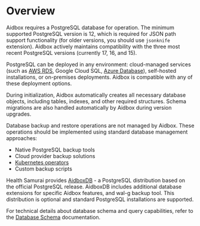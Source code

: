 # Overview

Aidbox requires a PostgreSQL database for operation. The minimum supported PostgreSQL version is 12, which is required for JSON path support functionality (for older versions, you should use `jsonknife` extension). Aidbox actively maintains compatibility with the three most recent PostgreSQL versions (currently 17, 16, and 15).

PostgreSQL can be deployed in any environment: cloud-managed services (such as [AWS RDS](../deployment-and-maintenance/deploy-aidbox/run-aidbox-on-managed-postgresql.md#aurora-postgresql), Google Cloud SQL, [Azure Database](../deployment-and-maintenance/deploy-aidbox/run-aidbox-on-managed-postgresql.md#azure-database-for-postgresql-flexible-server)), self-hosted installations, or on-premises deployments. Aidbox is compatible with any of these deployment options.

During initialization, Aidbox automatically creates all necessary database objects, including tables, indexes, and other required structures. Schema migrations are also handled automatically by Aidbox during version upgrades.

Database backup and restore operations are not managed by Aidbox. These operations should be implemented using standard database management approaches:

* Native PostgreSQL backup tools
* Cloud provider backup solutions
* [Kubernetes operators](aidboxdb-image/ha-aidboxdb.md)
* Custom backup scripts

Health Samurai provides [AidboxDB](aidboxdb-image/) - a PostgreSQL distribution based on the official PostgreSQL release. AidboxDB includes additional database extensions for specific Aidbox features, and wal-g backup tool. This distribution is optional and standard PostgreSQL installations are supported.

For technical details about database schema and query capabilities, refer to the [Database Schema](database-schema.md) documentation.
